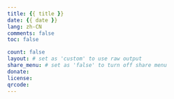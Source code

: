 ```yaml
---
title: {{ title }}
date: {{ date }}
lang: zh-CN
comments: false
toc: false

count: false
layout: # set as 'custom' to use raw output
share_menu: # set as 'false' to turn off share menu
donate:
license:
qrcode:
---
```

